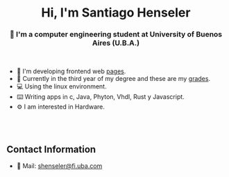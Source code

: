 <h1 align="center">Hi, I'm Santiago Henseler</h1>
<h3 align="center">📝 I'm a computer engineering student at University of Buenos Aires (U.B.A.)</h3>

<br />

- 💼 I'm developing frontend web [pages](https://github.com/stars/Santiago-Henseler/lists/paginas).
- 📝 Currently in the third year of my degree and these are my [grades](https://docs.google.com/spreadsheets/d/1bN4MPfwpkYLNvE_QgxWl0_l3uuxe1Knw/edit?usp=drivesdk&ouid=107057273326789953692&rtpof=true&sd=true).
- 💻 Using the linux environment.
- ⌨️  Writing apps in c, Java, Phyton, Vhdl, Rust y Javascript.
- ⚙️  I am interested in Hardware.

<br/>

<!-- 
<p><img align="center" src="https://github-readme-stats.vercel.app/api/top-langs?username=santiago-henseler&show_icons=true&locale=en&layout=compact" alt="santiago-henseler" /></p>
-->
<br/>


## Contact Information

- 📧 Mail: shenseler@fi.uba.com



